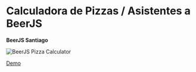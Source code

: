 # Calculadora de Pizzas / Asistentes a BeerJS

**BeerJS Santiago**

![BeerJS Pizza Calculator](https://i.imgur.com/bIwfdfC.png)

[Demo]([https://pizzas.beerjs.cl](https://juanbrujo.github.io/beerjs-pizzas/)https://juanbrujo.github.io/beerjs-pizzas/)
